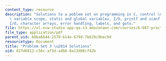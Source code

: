```yaml
---
content_type: resource
description: "Solutions to a poblem set on programming in C, control \uFB02ow, functions,\
  \ variable scope, static and global variables, I/O, printf and scanf, file \r\n\
  I/O, character arrays, error handling, labels, and goto."
file: https://ol-ocw-studio-app-qa.s3.amazonaws.com/courses/6-087-practical-programming-in-c-january-iap-2010/82fd6812c56caf3dadb60a13d08cfd2b_MIT6_087IAP10_assn03_sol.pdf
file_type: application/pdf
parent_uid: 60ba6644-2570-614e-679d-7b629c9bec9d
resourcetype: Document
title: "Problem Set 3 \u2014 Solutions"
uid: 82fd6812-c56c-af3d-adb6-0a13d08cfd2b
---
```

